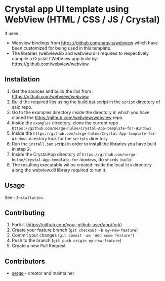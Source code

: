 # Crystal app UI template using WebView (HTML / CSS / JS / Crystal)

It uses : 
- Webview bindings from https://github.com/naqvis/webview which have been customized for being used in this template.
- The libraries (webview.lib and webview.dll) required to respectively compile a Crystal / WebView app build by: https://github.com/webview/webview

## Installation

1. Get the sources and build the libs from : https://github.com/webview/webview 
2. Build the required libs using the build.bat script in the `script` directory of said repo.
4. Go to the examples directory inside the directory in which you have cloned the https://github.com/webview/webview repo.
5. Inside the `examples` directory, clone the current repo `https://github.com/serge-hulne/Crystal-App-template-for-Windows`
6. Inside the `https://github.com/serge-hulne/Crystal-App-template-for-Windows` directory look for the `scripts` directory
7. Run the `install.bat` script in order to install the libraries you have built in step 2.
8. Inside the CrystalApp directory of `https://github.com/serge-hulne/Crystal-App-template-for-Windows`, do `shards build`
9. The resulting executable wil be created inside the local `bin` directory along the webview.dll library required to run it.  


## Usage

See : `Installation`.



## Contributing

1. Fork it (<https://github.com/your-github-user/app/fork>)
2. Create your feature branch (`git checkout -b my-new-feature`)
3. Commit your changes (`git commit -am 'Add some feature'`)
4. Push to the branch (`git push origin my-new-feature`)
5. Create a new Pull Request

## Contributors

- [serge](https://github.com/your-github-user) - creator and maintainer
